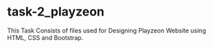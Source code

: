 # task-2_playzeon
This Task Consists of files used for Designing Playzeon Website using HTML, CSS and Bootstrap.
